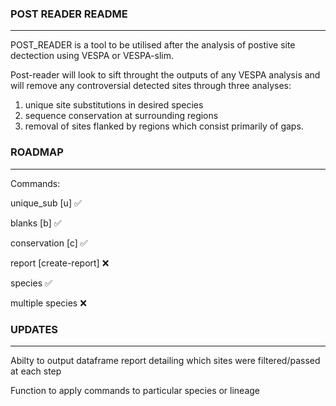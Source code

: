 ### POST READER README
---

POST_READER is a tool to be utilised after the analysis of postive site dectection using VESPA or VESPA-slim.

Post-reader will look to sift throught the outputs of any VESPA analysis and will remove any controversial detected sites through three analyses: 
  1. unique site substitutions in desired species
  2. sequence conservation at surrounding regions 
  3. removal of sites flanked by regions which consist primarily of gaps.


### ROADMAP
---

Commands:

unique_sub [u] ✅

blanks [b] ✅

conservation [c] ✅

report [create-report] ❌

species ✅

multiple species ❌

### UPDATES
---

Abilty to output dataframe report detailing which sites were filtered/passed at each step

Function to apply commands to particular species or lineage

